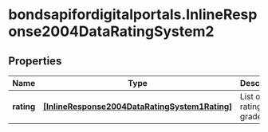 # bondsapifordigitalportals.InlineResponse2004DataRatingSystem2

## Properties

Name | Type | Description | Notes
------------ | ------------- | ------------- | -------------
**rating** | [**[InlineResponse2004DataRatingSystem1Rating]**](InlineResponse2004DataRatingSystem1Rating.md) | List of rating grades. | [optional] 


